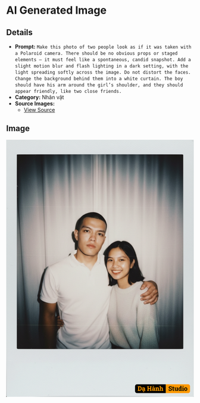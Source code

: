 # AI Generated Image

## Details
- **Prompt:** `Make this photo of two people look as if it was taken with a Polaroid camera. There should be no obvious props or staged elements — it must feel like a spontaneous, candid snapshot. Add a slight motion blur and flash lighting in a dark setting, with the light spreading softly across the image. Do not distort the faces. Change the background behind them into a white curtain. The boy should have his arm around the girl’s shoulder, and they should appear friendly, like two close friends.`
- **Category:** Nhân vật
- **Source Images:**
  - [View Source](https://raw.githubusercontent.com/lenzcomvth/ImageLibrary/main/Male.png)

## Image
![AI Generated Image](./image-2025-10-06T21-08-29-775Z-5h9yf.png)